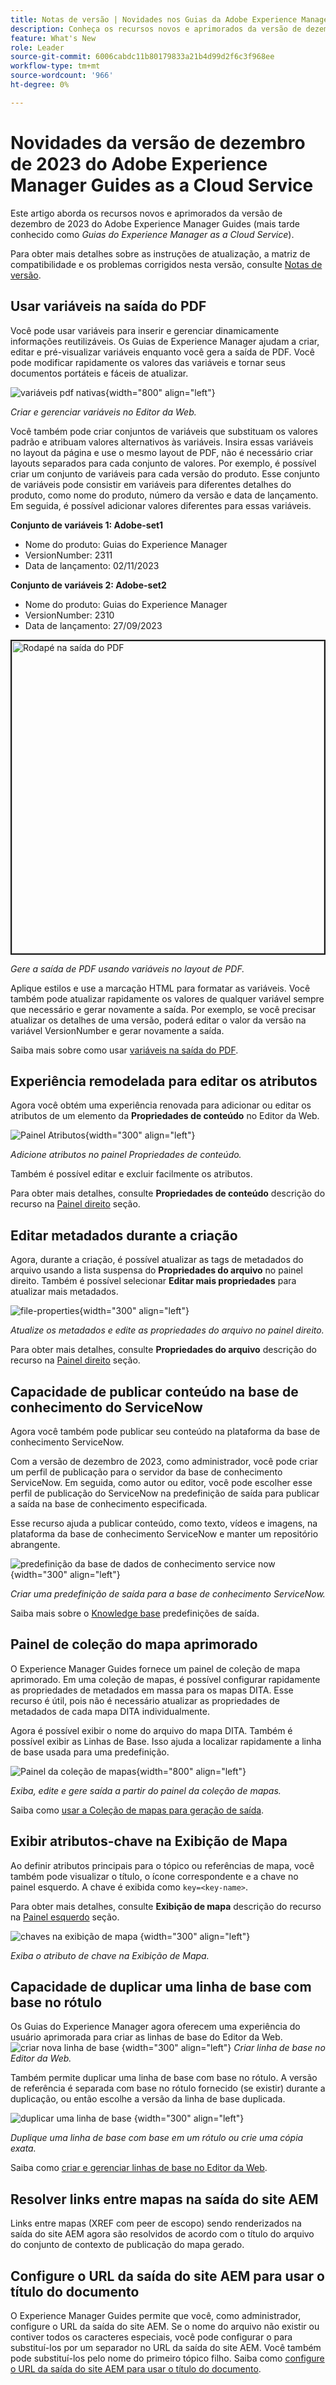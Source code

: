 ```yaml
---
title: Notas de versão | Novidades nos Guias da Adobe Experience Manager, versão de dezembro de 2023
description: Conheça os recursos novos e aprimorados da versão de dezembro de 2023 do Adobe Experience Manager Guides as a Cloud Service.
feature: What's New
role: Leader
source-git-commit: 6006cabdc11b80179833a21b4d99d2f6c3f968ee
workflow-type: tm+mt
source-wordcount: '966'
ht-degree: 0%

---
```


# Novidades da versão de dezembro de 2023 do Adobe Experience Manager Guides as a Cloud Service

Este artigo aborda os recursos novos e aprimorados da versão de dezembro de 2023 do Adobe Experience Manager Guides (mais tarde conhecido como *Guias do Experience Manager as a Cloud Service*).

Para obter mais detalhes sobre as instruções de atualização, a matriz de compatibilidade e os problemas corrigidos nesta versão, consulte [Notas de versão](release-notes-2023.12.0.md).


## Usar variáveis na saída do PDF

Você pode usar variáveis para inserir e gerenciar dinamicamente informações reutilizáveis. Os Guias de Experience Manager ajudam a criar, editar e pré-visualizar variáveis enquanto você gera a saída de PDF. Você pode modificar rapidamente os valores das variáveis e tornar seus documentos portáteis e fáceis de atualizar.

![variáveis pdf nativas](assets/add-variable-default.png){width="800" align="left"}

*Criar e gerenciar variáveis no Editor da Web.*

Você também pode criar conjuntos de variáveis que substituam os valores padrão e atribuam valores alternativos às variáveis. Insira essas variáveis no layout da página e use o mesmo layout de PDF, não é necessário criar layouts separados para cada conjunto de valores. Por exemplo, é possível criar um conjunto de variáveis para cada versão do produto. Esse conjunto de variáveis pode consistir em variáveis para diferentes detalhes do produto, como nome do produto, número da versão e data de lançamento. Em seguida, é possível adicionar valores diferentes para essas variáveis.

**Conjunto de variáveis 1: Adobe-set1**

* Nome do produto: Guias do Experience Manager
* VersionNumber: 2311
* Data de lançamento: 02/11/2023

**Conjunto de variáveis 2: Adobe-set2**

* Nome do produto: Guias do Experience Manager
* VersionNumber: 2310
* Data de lançamento: 27/09/2023



<img src="./assets/native-pdf-variable-output.png" alt="Rodapé na saída do PDF" width="500" border="2px">

*Gere a saída de PDF usando variáveis no layout de PDF.*

Aplique estilos e use a marcação HTML para formatar as variáveis.  Você também pode atualizar rapidamente os valores de qualquer variável sempre que necessário e gerar novamente a saída. Por exemplo, se você precisar atualizar os detalhes de uma versão, poderá editar o valor da versão na variável VersionNumber e gerar novamente a saída.


Saiba mais sobre como usar [variáveis na saída do PDF](../native-pdf/native-pdf-variables.md).





## Experiência remodelada para editar os atributos

Agora você obtém uma experiência renovada para adicionar ou editar os atributos de um elemento da **Propriedades de conteúdo** no Editor da Web.

![Painel Atributos](assets/attributes-multiple-properties.png){width="300" align="left"}

*Adicione atributos no painel Propriedades de conteúdo.*

Também é possível editar e excluir facilmente os atributos.

Para obter mais detalhes, consulte **Propriedades de conteúdo** descrição do recurso na [Painel direito](../user-guide/web-editor-features.md#id2051EB003YK) seção.


## Editar metadados durante a criação

Agora, durante a criação, é possível atualizar as tags de metadados do arquivo usando a lista suspensa do **Propriedades do arquivo** no painel direito. Também é possível selecionar **Editar mais propriedades** para atualizar mais metadados.

![file-properties](assets/file-properties-general.png){width="300" align="left"}

*Atualize os metadados e edite as propriedades do arquivo no painel direito.*

Para obter mais detalhes, consulte **Propriedades do arquivo** descrição do recurso na [Painel direito](../user-guide/web-editor-features.md#id2051EB003YK) seção.

## Capacidade de publicar conteúdo na base de conhecimento do ServiceNow

Agora você também pode publicar seu conteúdo na plataforma da base de conhecimento ServiceNow.

Com a versão de dezembro de 2023, como administrador, você pode criar um perfil de publicação para o servidor da base de conhecimento ServiceNow. Em seguida, como autor ou editor, você pode escolher esse perfil de publicação do ServiceNow na predefinição de saída para publicar a saída na base de conhecimento especificada.

Esse recurso ajuda a publicar conteúdo, como texto, vídeos e imagens, na plataforma da base de conhecimento ServiceNow e manter um repositório abrangente.


![predefinição da base de dados de conhecimento service now](assets/knowledgebase--output-preset.png){width="300" align="left"}

*Criar uma predefinição de saída para a base de conhecimento ServiceNow.*

Saiba mais sobre o [Knowledge base](../user-guide/generate-output-knowledge-base.md) predefinições de saída.

## Painel de coleção do mapa aprimorado

O Experience Manager Guides fornece um painel de coleção de mapa aprimorado. Em uma coleção de mapas, é possível configurar rapidamente as propriedades de metadados em massa para os mapas DITA. Esse recurso é útil, pois não é necessário atualizar as propriedades de metadados de cada mapa DITA individualmente.

Agora é possível exibir o nome do arquivo do mapa DITA. Também é possível exibir as Linhas de Base. Isso ajuda a localizar rapidamente a linha de base usada para uma predefinição.

![Painel da coleção de mapas](assets/map-collection-dashboard.png){width="800" align="left"}

*Exiba, edite e gere saída a partir do painel da coleção de mapas.*

Saiba como [usar a Coleção de mapas para geração de saída](../user-guide/generate-output-use-map-collection-output-generation.md).

## Exibir atributos-chave na Exibição de Mapa

Ao definir atributos principais para o tópico ou referências de mapa, você também pode visualizar o título, o ícone correspondente e a chave no painel esquerdo. A chave é exibida como `key=<key-name>`.

Para obter mais detalhes, consulte **Exibição de mapa** descrição do recurso na [Painel esquerdo](../user-guide/web-editor-features.md#id2051EA0M0HS) seção.

![chaves na exibição de mapa](assets/view-key-title-map-view.png) {width="300" align="left"}

*Exiba o atributo de chave na Exibição de Mapa.*

## Capacidade de duplicar uma linha de base com base no rótulo

Os Guias do Experience Manager agora oferecem uma experiência do usuário aprimorada para criar as linhas de base do Editor da Web.\
![criar nova linha de base](assets/create-new-baseline.png) {width="300" align="left"}
*Criar linha de base no Editor da Web.*

Também permite duplicar uma linha de base com base no rótulo. A versão de referência é separada com base no rótulo fornecido (se existir) durante a duplicação, ou então escolhe a versão da linha de base duplicada.


![duplicar uma linha de base ](assets/duplicate-baseline.png) {width="300" align="left"}

*Duplique uma linha de base com base em um rótulo ou crie uma cópia exata.*

Saiba como [criar e gerenciar linhas de base no Editor da Web](../user-guide/web-editor-baseline.md).

## Resolver links entre mapas na saída do site AEM

Links entre mapas (XREF com peer de escopo) sendo renderizados na saída do site AEM agora são resolvidos de acordo com o título do arquivo do conjunto de contexto de publicação do mapa gerado.


## Configure o URL da saída do site AEM para usar o título do documento

O Experience Manager Guides permite que você, como administrador, configure o URL da saída do site AEM. Se o nome do arquivo não existir ou contiver todos os caracteres especiais, você pode configurar o para substituí-los por um separador no URL da saída do site AEM. Você também pode substituí-los pelo nome do primeiro tópico filho. Saiba como [configure o URL da saída do site AEM para usar o título do documento](../cs-install-guide/conf-output-generation.md#configure-the-url-of-the-aem-site-output-to-use-the-document-title).

